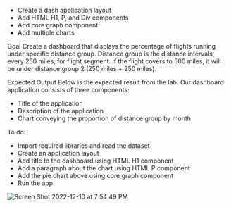 - Create a dash application layout
- Add HTML H1, P, and Div components
- Add core graph component
- Add multiple charts

Goal
Create a dashboard that displays the percentage of flights running under specific distance group. Distance group is the distance intervals, every 250 miles, for flight segment. If the flight covers to 500 miles, it will be under distance group 2 (250 miles + 250 miles).

Expected Output
Below is the expected result from the lab. Our dashboard application consists of three components:

- Title of the application
- Description of the application
- Chart conveying the proportion of distance group by month

To do:
- Import required libraries and read the dataset
- Create an application layout
- Add title to the dashboard using HTML H1 component
- Add a paragraph about the chart using HTML P component
- Add the pie chart above using core graph component
- Run the app

![Screen Shot 2022-12-10 at 7 54 49 PM](https://user-images.githubusercontent.com/93154330/206885676-1587f2e3-3cf8-471e-8a8e-b1a6a10a64e6.png)
